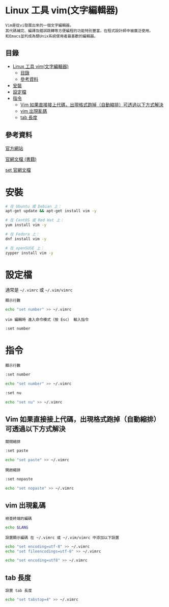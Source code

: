 # Linux 工具 vim(文字編輯器)

```
Vim是從vi發展出來的一個文字編輯器。
其代碼補完、編譯及錯誤跳轉等方便編程的功能特別豐富，在程式設計師中被廣泛使用。
和Emacs並列成為類Unix系統使用者最喜歡的編輯器。
```

## 目錄

- [Linux 工具 vim(文字編輯器)](#linux-工具-vim文字編輯器)
	- [目錄](#目錄)
	- [參考資料](#參考資料)
- [安裝](#安裝)
- [設定檔](#設定檔)
- [指令](#指令)
	- [Vim 如果直接接上代碼，出現格式跑掉（自動縮排）可透過以下方式解決](#vim-如果直接接上代碼出現格式跑掉自動縮排可透過以下方式解決)
	- [vim 出現亂碼](#vim-出現亂碼)
	- [tab 長度](#tab-長度)

## 參考資料

[官方網站](https://www.vim.org/)

[官網文檔 (書籍)](https://vimdoc.sourceforge.net/)

[set 官網文檔](https://vimdoc.sourceforge.net/htmldoc/options.html#options)

# 安裝

```bash
# 在 Ubuntu 或 Debian 上：
apt-get update && apt-get install vim -y

# 在 CentOS 或 Red Hat 上：
yum install vim -y

# 在 Fedora 上：
dnf install vim -y

# 在 openSUSE 上：
zypper install vim -y
```

# 設定檔

通常是 `~/.vimrc` 或 `~/.vim/vimrc`

`顯示行數`

```bash
echo "set number" >> ~/.vimrc
```

`vim 編輯時 進入命令模式（按 Esc） 輸入指令`

```bash
:set number
```

# 指令

`顯示行數`

```bash
:set number
```

```bash
echo "set number" >> ~/.vimrc
```

```bash
:set nu
```

```bash
echo "set nu" >> ~/.vimrc
```

## Vim 如果直接接上代碼，出現格式跑掉（自動縮排）可透過以下方式解決

`關閉縮排`

```bash
:set paste
```

```bash
echo "set paste" >> ~/.vimrc
```

`開啟縮排`

```bash
:set nopaste
```

```bash
echo "set nopaste" >> ~/.vimrc
```

## vim 出現亂碼

`檢查終端的編碼`

```bash
echo $LANG
```

`設置顯示編碼 在 ~/.vimrc 或 ~/.vim/vimrc 中添加以下設置`

```bash
echo "set encoding=utf-8" >> ~/.vimrc
echo "set fileencodings=utf-8" >> ~/.vimrc
```

```bash
echo "set encoding=utf8" >> ~/.vimrc
```

## tab 長度

`設置 tab 長度`

```bash
echo "set tabstop=4" >> ~/.vimrc
```
